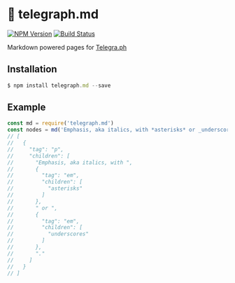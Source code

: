 # 📝 telegraph.md
[![NPM Version](https://img.shields.io/npm/v/telegraph.md.svg?style=flat-square)](https://www.npmjs.com/package/telegraph.md)
[![Build Status](https://img.shields.io/travis/telegraf/telegraph.md.svg?branch=master&style=flat-square)](https://travis-ci.org/telegraf/telegraph.md)

Markdown powered pages for [Telegra.ph](http://telegra.ph/api)

## Installation

```js
$ npm install telegraph.md --save
```

## Example

```js
const md = require('telegraph.md')
const nodes = md('Emphasis, aka italics, with *asterisks* or _underscores_.')
// [
//   {
//     "tag": "p",
//     "children": [
//       "Emphasis, aka italics, with ",
//       {
//         "tag": "em",
//         "children": [
//           "asterisks"
//         ]
//       },
//       " or ",
//       {
//         "tag": "em",
//         "children": [
//           "underscores"
//         ]
//       },
//       "."
//     ]
//   }
// ]
```
